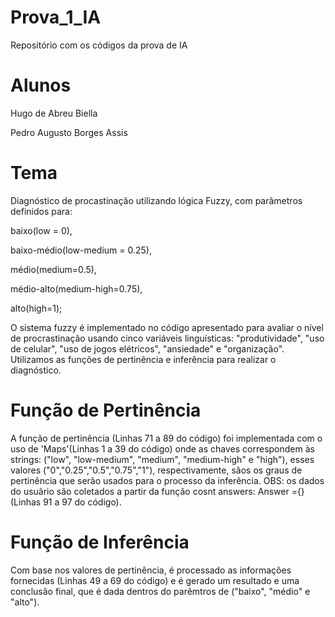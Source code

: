 # Prova_1_IA
Repositório com os códigos da prova de IA

# Alunos
Hugo de Abreu Biella

Pedro Augusto Borges Assis

# Tema
Diagnóstico de procastinação utilizando lógica Fuzzy, com parâmetros definidos para:

baixo(low = 0),

baixo-médio(low-medium = 0.25),

médio(medium=0.5),

médio-alto(medium-high=0.75),

alto(high=1);

O sistema fuzzy é implementado no código apresentado para avaliar o nível de procrastinação usando cinco variáveis linguísticas:
"produtividade", "uso de celular", "uso de jogos elétricos", "ansiedade" e "organização".
Utilizamos as funções de pertinência e inferência para realizar o diagnóstico.

# Função de Pertinência
A função de pertinência (Linhas 71 a 89 do código) foi implementada com o uso de 'Maps'(Linhas 1 a 39 do código) onde as chaves correspondem às strings:
("low", "low-medium", "medium", "medium-high" e "high"), esses valores ("0","0.25","0.5","0.75","1"), respectivamente, sãos os graus de pertinência
que serão usados para o processo da inferência.
OBS: os dados do usuãrio são coletados a partir da função cosnt answers: Answer ={} (Linhas 91 a 97 do código).

# Função de Inferência
Com base nos valores de pertinência, é processado as informações fornecidas (Linhas 49 a 69 do código) e é gerado um resultado e uma conclusão final,
que é dada dentros do parêmtros de ("baixo", "médio" e "alto").
